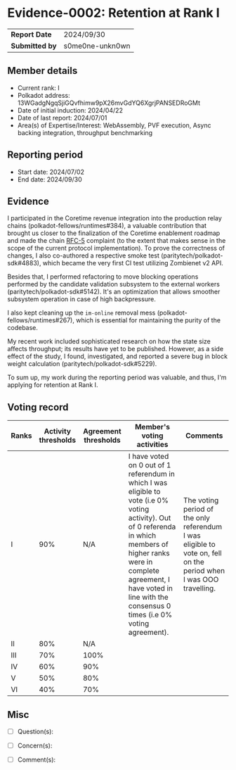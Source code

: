 # Evidence-0002: Retention at Rank I

|                 |                                                                                             |
| --------------- | ------------------------------------------------------------------------------------------- |
| **Report Date** | 2024/09/30                                                             |
| **Submitted by**| s0me0ne-unkn0wn                                                                        |


## Member details

- Current rank: I
- Polkadot address: 13WGadgNgqSjiGQvfhimw9pX26mvGdYQ6XgrjPANSEDRoGMt
- Date of initial induction: 2024/04/22
- Date of last report: 2024/07/01
- Area(s) of Expertise/Interest: WebAssembly, PVF execution, Async backing integration, throughput benchmarking

## Reporting period

- Start date: 2024/07/02
- End date: 2024/09/30

## Evidence

I participated in the Coretime revenue integration into the production relay chains (polkadot-fellows/runtimes#384), a valuable contribution that brought us closer to the finalization of the Coretime enablement roadmap and made the chain [RFC-5](https://github.com/polkadot-fellows/RFCs/blob/main/text/0005-coretime-interface.md) complaint (to the extent that makes sense in the scope of the current protocol implementation). To prove the correctness of changes, I also co-authored a respective smoke test (paritytech/polkadot-sdk#4883), which became the very first CI test utilizing Zombienet v2 API.

Besides that, I performed refactoring to move blocking operations performed by the candidate validation subsystem to the external workers (paritytech/polkadot-sdk#5142). It's an optimization that allows smoother subsystem operation in case of high backpressure.

I also kept cleaning up the `im-online` removal mess (polkadot-fellows/runtimes#267), which is essential for maintaining the purity of the codebase.

My recent work included sophisticated research on how the state size affects throughput; its results have yet to be published. However, as a side effect of the study, I found, investigated, and reported a severe bug in block weight calculation (paritytech/polkadot-sdk#5229).

To sum up, my work during the reporting period was valuable, and thus, I'm applying for retention at Rank I.

## Voting record

|  Ranks | Activity thresholds | Agreement thresholds | Member's voting activities | Comments |
|---|---|---|---|---|
|I  |90%   |N/A   | I have voted on 0 out of 1 referendum in which I was eligible to vote (i.e 0% voting activity). Out of 0 referenda in which members of higher ranks were in complete agreement, I have voted in line with the consensus 0 times (i.e 0% voting agreement).  | The voting period of the only referendum I was eligible to vote on, fell on the period when I was OOO travelling. |
|II |80%   |N/A   |   |  |
|III|70%   |100%  |   |  |
|IV |60%   |90%   |   |  |
|V  |50%   |80%   |   |  |
|VI |40%   |70%   |   |  |


## Misc

- [ ] Question(s): 

- [ ] Concern(s): 

- [ ] Comment(s): 

